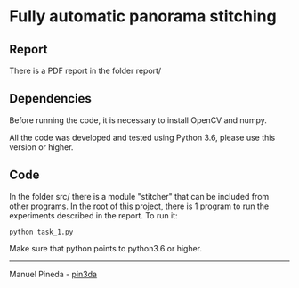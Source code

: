 # Fully automatic panorama stitching

## Report

There is a PDF report in the folder report/

## Dependencies

Before running the code, it is necessary to install OpenCV and numpy.

All the code was developed and tested using Python 3.6, please use this version
or higher.

## Code

In the folder src/ there is a module "stitcher" that can be included from
other programs. In the root of this project, there is 1 program to run the
experiments described in the report. To run it:

```
python task_1.py
```

Make sure that python points to python3.6 or higher.

-----

Manuel Pineda - [pin3da](://github.com/pin3da)
